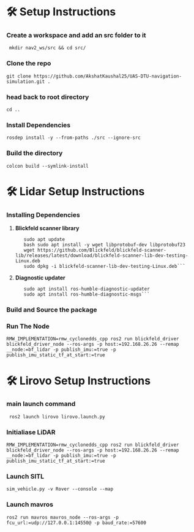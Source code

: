 # 🛠️ Setup Instructions

### Create a workspace and add an src folder to it

``` mkdir nav2_ws/src && cd src/```

### Clone the repo

```git clone https://github.com/AkshatKaushal25/UAS-DTU-navigation-simulation.git . ```

### head back to root directory

```cd ..```

### Install Dependencies 

```rosdep install -y --from-paths ./src --ignore-src```

### Build the directory 

```colcon build --symlink-install```


# 🛠️ Lidar Setup Instructions

### Installing Dependencies

1. **Blickfeld scanner library**  
   ```sudo apt update
      sudo apt update
      bash sudo apt install -y wget libprotobuf-dev libprotobuf23 
      wget https://github.com/Blickfeld/blickfeld-scanner-lib/releases/latest/download/blickfeld-scanner-lib-dev-testing-Linux.deb  
      sudo dpkg -i blickfeld-scanner-lib-dev-testing-Linux.deb``` 

2. **Diagnostic updater**  
    ```sudo apt install ros-humble-diagnostic-updater 
       sudo apt install ros-humble-diagnostic-updater 
       sudo apt install ros-humble-diagnostic-msgs```

### Build and Source the package
### Run The Node

```RMW_IMPLEMENTATION=rmw_cyclonedds_cpp ros2 run blickfeld_driver blickfeld_driver_node --ros-args -p host:=192.168.26.26 --remap __node:=bf_lidar -p publish_imu:=true -p publish_imu_static_tf_at_start:=true```

# 🛠️ Lirovo Setup Instructions

### main launch command

``` ros2 launch lirovo lirovo.launch.py```

### Initialiase LiDAR

```RMW_IMPLEMENTATION=rmw_cyclonedds_cpp ros2 run blickfeld_driver blickfeld_driver_node --ros-args -p host:=192.168.26.26 --remap __node:=bf_lidar -p publish_imu:=true -p publish_imu_static_tf_at_start:=true```

### Launch SITL

```sim_vehicle.py -v Rover --console --map```

### Launch mavros

```ros2 run mavros mavros_node --ros-args -p fcu_url:=udp://127.0.0.1:14550@ -p baud_rate:=57600```

    
    
       


